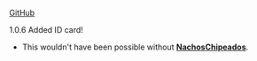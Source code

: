 [GitHub](https://github.com/begin-theadventure/N-DavisDrozReplaceFactions)

1.0.6 Added ID card!
 - This wouldn't have been possible without [**NachosChipeados**](https://github.com/NachosChipeados).
